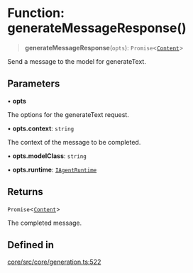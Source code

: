 # Function: generateMessageResponse()

> **generateMessageResponse**(`opts`): `Promise`\<[`Content`](../interfaces/Content.md)\>

Send a message to the model for generateText.

## Parameters

• **opts**

The options for the generateText request.

• **opts.context**: `string`

The context of the message to be completed.

• **opts.modelClass**: `string`

• **opts.runtime**: [`IAgentRuntime`](../interfaces/IAgentRuntime.md)

## Returns

`Promise`\<[`Content`](../interfaces/Content.md)\>

The completed message.

## Defined in

[core/src/core/generation.ts:522](https://github.com/ai16z/eliza/blob/c96957e5a5d17e343b499dd4d46ce403856ac5bc/core/src/core/generation.ts#L522)
